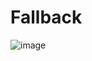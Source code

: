 # Fallback


![image](https://user-images.githubusercontent.com/48088579/188534070-e42615ae-f8e5-4883-a621-7deb1ea02e78.png)
